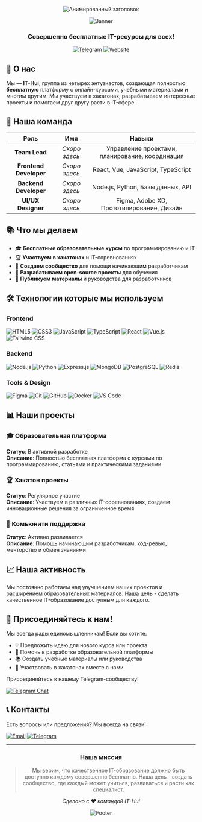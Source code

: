 <p align="center">
  <img src="https://readme-typing-svg.demolab.com?font=Fira+Code&weight=600&size=30&duration=4000&pause=1000&color=7E3FEB&center=true&vCenter=true&width=500&lines=IT-Hui;IT+энтузиасты;Образовательные+проекты;Участвуем+в+хакатонах;Помогаем+расти+в+IT" alt="Анимированный заголовок" />
</p>

<div align="center">
  
![Banner](https://i.imgur.com/zyR6HkD.png)

### **Совершенно бесплатные IT-ресурсы для всех!**

[![Telegram](https://img.shields.io/badge/Telegram-Join%20Chat-2CA5E0?style=for-the-badge&logo=telegram&logoColor=white)](https://t.me/your_channel)
[![Website](https://img.shields.io/badge/Website-Visit%20Us-7E3FEB?style=for-the-badge&logo=google-chrome&logoColor=white)](https://yourwebsite.com)

</div>

## 🚀 О нас

Мы — **IT-Hui**, группа из четырех энтузиастов, создающая полностью **бесплатную** платформу с онлайн-курсами, учебными материалами и многим другим. Мы участвуем в хакатонах, разрабатываем интересные проекты и помогаем друг другу расти в IT-сфере.

## 👥 Наша команда

| Роль | Имя | Навыки |
|:----:|:---:|:------:|
| **Team Lead** | *Скоро здесь* | Управление проектами, планирование, координация |
| **Frontend Developer** | *Скоро здесь* | React, Vue, JavaScript, TypeScript |
| **Backend Developer** | *Скоро здесь* | Node.js, Python, Базы данных, API |
| **UI/UX Designer** | *Скоро здесь* | Figma, Adobe XD, Прототипирование, Дизайн |

## 📚 Что мы делаем

- 🎓 **Бесплатные образовательные курсы** по программированию и IT
- 🏆 **Участвуем в хакатонах** и IT-соревнованиях
- 🌱 **Создаем сообщество** для помощи начинающим разработчикам
- 🔧 **Разрабатываем open-source проекты** для обучения
- 📖 **Публикуем материалы** и руководства для разработчиков

## 🛠 Технологии которые мы используем

### Frontend
![HTML5](https://img.shields.io/badge/HTML5-E34F26?style=flat-square&logo=html5&logoColor=white)
![CSS3](https://img.shields.io/badge/CSS3-1572B6?style=flat-square&logo=css3&logoColor=white)
![JavaScript](https://img.shields.io/badge/JavaScript-F7DF1E?style=flat-square&logo=javascript&logoColor=black)
![TypeScript](https://img.shields.io/badge/TypeScript-3178C6?style=flat-square&logo=typescript&logoColor=white)
![React](https://img.shields.io/badge/React-20232A?style=flat-square&logo=react&logoColor=61DAFB)
![Vue.js](https://img.shields.io/badge/Vue.js-4FC08D?style=flat-square&logo=vuedotjs&logoColor=white)
![Tailwind CSS](https://img.shields.io/badge/Tailwind_CSS-38B2AC?style=flat-square&logo=tailwind-css&logoColor=white)

### Backend
![Node.js](https://img.shields.io/badge/Node.js-339933?style=flat-square&logo=nodedotjs&logoColor=white)
![Python](https://img.shields.io/badge/Python-3776AB?style=flat-square&logo=python&logoColor=white)
![Express.js](https://img.shields.io/badge/Express.js-000000?style=flat-square&logo=express&logoColor=white)
![MongoDB](https://img.shields.io/badge/MongoDB-47A248?style=flat-square&logo=mongodb&logoColor=white)
![PostgreSQL](https://img.shields.io/badge/PostgreSQL-4169E1?style=flat-square&logo=postgresql&logoColor=white)
![Redis](https://img.shields.io/badge/Redis-DC382D?style=flat-square&logo=redis&logoColor=white)

### Tools & Design
![Figma](https://img.shields.io/badge/Figma-F24E1E?style=flat-square&logo=figma&logoColor=white)
![Git](https://img.shields.io/badge/Git-F05032?style=flat-square&logo=git&logoColor=white)
![GitHub](https://img.shields.io/badge/GitHub-181717?style=flat-square&logo=github&logoColor=white)
![Docker](https://img.shields.io/badge/Docker-2496ED?style=flat-square&logo=docker&logoColor=white)
![VS Code](https://img.shields.io/badge/VS_Code-007ACC?style=flat-square&logo=visual-studio-code&logoColor=white)

## 📊 Наши проекты

### 🎓 Образовательная платформа
**Статус**: В активной разработке  
**Описание**: Полностью бесплатная платформа с курсами по программированию, статьями и практическими заданиями

### 🏆 Хакатон проекты
**Статус**: Регулярное участие  
**Описание**: Участвуем в различных IT-соревнованиях, создаем инновационные решения за ограниченное время

### 🌱 Комьюнити поддержка
**Статус**: Активно развивается  
**Описание**: Помощь начинающим разработчикам, код-ревью, менторство и обмен знаниями

## 📈 Наша активность

Мы постоянно работаем над улучшением наших проектов и расширением образовательных материалов. Наша цель - сделать качественное IT-образование доступным для каждого.

## 🌟 Присоединяйтесь к нам!

Мы всегда рады единомышленникам! Если вы хотите:
- 💡 Предложить идею для нового курса или проекта
- 🔧 Помочь в разработке образовательной платформы
- 📚 Создать учебные материалы или руководства
- 🎯 Участвовать в хакатонах вместе с нами

Присоединяйтесь к нашему Telegram-сообществу!

[![Telegram Chat](https://img.shields.io/badge/Telegram-Join%20Chat-2CA5E0?style=for-the-badge&logo=telegram&logoColor=white)](https://t.me/your_chat)

## 📞 Контакты

Есть вопросы или предложения? Мы всегда на связи!

[![Email](https://img.shields.io/badge/Email-Contact%20Us-D14836?style=for-the-badge&logo=gmail&logoColor=white)](mailto:your-email@example.com)
[![Telegram](https://img.shields.io/badge/Telegram-Message%20Us-2CA5E0?style=for-the-badge&logo=telegram&logoColor=white)](https://t.me/your_username)

---

<div align="center">

### **Наша миссия**
> Мы верим, что качественное IT-образование должно быть доступно каждому совершенно бесплатно. Наша цель - создать сообщество, где каждый может учиться, развиваться и расти как специалист.

*Сделано с ❤️ командой IT-Hui*

![Footer](https://capsule-render.vercel.app/api?type=waving&color=7E3FEB&height=100&section=footer)

</div>
